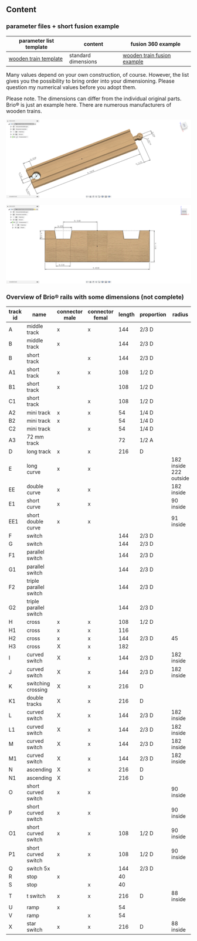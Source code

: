 ## Content

### parameter files + short fusion example
| parameter list template | content | 	fusion 360 example |
| ---------- | ---------- | ---------- |
|  [wooden train template](/wooden_train/brio_wooden_train_parameter_list_autodesk_fusion_360.csv/) | standard dimensions | [wooden train fusion example](/wooden_train/wooden_train_parameter_list_autodesk_fusion_360_example%20v1.f3d/) |

Many values depend on your own construction, of course. However, the list gives you the possibility to bring order into your dimensioning.
Please question my numerical values before you adopt them.

Please note. The dimensions can differ from the individual original parts. Brio® is just an example here. There are numerous manufacturers of wooden trains.

![wooden train top](/images/brio_wooden_train_parameter_list_autodesk_fusion_360.png)

![wooden train front](/images/brio_wooden_train_parameter_list_autodesk_fusion_360_front.png)

### Overview of Brio® rails with some dimensions (not complete)


| track id | name            | connector male | connector femal | length | proportion | radius               |
|----------|-----------------|----------------|-----------------|--------|------------|----------------------|
| A        | middle track    | x              | x               | 144    | 2/3 D      |                      |
| B        | middle track    | x              |                 | 144    | 2/3 D      |                      |
| B        | short track     |                | x               | 144    | 2/3 D      |                      |
| A1       | short track     | x              | x               | 108    | 1/2 D      |                      |
| B1       | short track     | x              |                 | 108    | 1/2 D      |                      |
| C1       | short track     |                | x               | 108    | 1/2 D      |                      |
| A2       | mini track      | x              | x               | 54     | 1/4 D      |                      |
| B2       | mini track      | x              |                 | 54     | 1/4 D      |                      |
| C2       | mini track      |                | x               | 54     | 1/4 D      |                      |
| A3       | 72 mm track     |                |                 | 72     | 1/2 A      |                      |
| D        | long track      | x              | x               | 216    | D          |                      |
| E        | long curve      | x              | x               |        |            | 182 inside 222 outside |
| EE       | double curve    | x              | x               |        |            | 182 inside            |
| E1       | short curve     | x              | x               |        |            | 90 inside             |
| EE1      | short double curve | x              | x               |        |            | 91 inside             |
| F        | switch          |                |                 | 144    | 2/3 D      |                      |
| G        | switch          |                |                 | 144    | 2/3 D      |                      |
| F1       | parallel switch |                |                 | 144    | 2/3 D      |                      |
| G1       | parallel switch |                |                 | 144    | 2/3 D      |                      |
| F2       | triple parallel switch |                |                 | 144    | 2/3 D      |                      |
| G2       | triple parallel switch |                |                 | 144    | 2/3 D      |                      |
| H        | cross           | x              | x               | 108    | 1/2 D      |                      |
| H1       | cross           | x              | x               | 116    |            |                      |
| H2       | cross           | x              | x               | 144    | 2/3 D      | 45                   |
| H3       | cross           | X              | x               | 182    |            |                      |
| I        | curved switch   | X              | x               | 144    | 2/3 D      | 182 inside            |
| J        | curved switch   | X              | x               | 144    | 2/3 D      | 182 inside            |
| K        | switching crossing | X              | x               | 216    | D          |                      |
| K1       | double tracks   | X              | x               | 216    | D          |                      |
| L        | curved switch   | X              | x               | 144    | 2/3 D      | 182 inside            |
| L1       | curved switch   | X              | x               | 144    | 2/3 D      | 182 inside            |
| M        | curved switch   | X              | x               | 144    | 2/3 D      | 182 inside            |
| M1       | curved switch   | X              | x               | 144    | 2/3 D      | 182 inside            |
| N        | ascending       | X              | x               | 216    | D          |                      |
| N1       | ascending       | X              |                 | 216    | D          |                      |
| O        | short curved switch | x              | x               |        |            | 90 inside             |
| P        | short curved switch | x              | x               |        |            | 90 inside             |
| O1       | short curved switch | x              | x               | 108    | 1/2 D      | 90 inside             |
| P1       | short curved switch | x              | x               | 108    | 1/2 D      | 90 inside             |
| Q        | switch 5x       |                |                 | 144    | 2/3 D      |                      |
| R        | stop            | x              |                 | 40     |            |                      |
| S        | stop            |                | x               | 40     |            |                      |
| T        | t switch        | x              | x               | 216    | D          | 88 inside             |
| U        | ramp            | x              |                 | 54     |            |                      |
| V        | ramp            |                | x               | 54     |            |                      |
| X        | star switch     | x              | x               | 216    | D          | 88 inside             |
